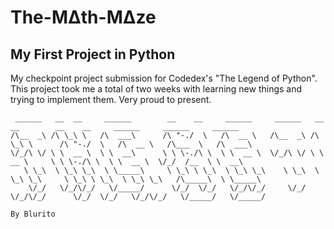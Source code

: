 # The-MΔth-MΔze
## My First Project in Python

My checkpoint project submission for Codedex's "The Legend of Python".
This project took me a total of two weeks with learning new things and trying to implement them.
Very proud to present.


```
 ______   __  __     ______        __    __     ______     ______   __  __        __    __     ______     ______     ______    
/\__  _\ /\ \_\ \   /\  ___\      /\ "-./  \   /\  __ \   /\__  _\ /\ \_\ \      /\ "-./  \   /\  __ \   /\___  \   /\  ___\   
\/_/\ \/ \ \  __ \  \ \  __\      \ \ \-./\ \  \ \  __ \  \/_/\ \/ \ \  __ \     \ \ \-./\ \  \ \  __ \  \/_/  /__  \ \  __\   
   \ \_\  \ \_\ \_\  \ \_____\     \ \_\ \ \_\  \ \_\ \_\    \ \_\  \ \_\ \_\     \ \_\ \ \_\  \ \_\ \_\   /\_____\  \ \_____\ 
    \/_/   \/_/\/_/   \/_____/      \/_/  \/_/   \/_/\/_/     \/_/   \/_/\/_/      \/_/  \/_/   \/_/\/_/   \/_____/   \/_____/ 
                                                                                                                   By Blurito      
```   

